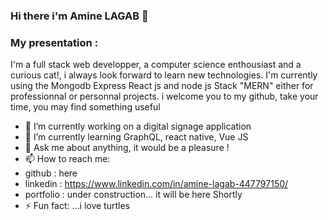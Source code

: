 ### Hi there i'm Amine LAGAB 👋

### My presentation :  
I'm a full stack web developper, a computer science enthousiast and a curious cat!, i always look forward to learn new technologies.
I'm currently using the Mongodb Express React js and node js Stack "MERN" either for professionnal or personnal projects.
i welcome you to my github, take your time, you may find something useful

- 🔭 I’m currently working on a digital signage application
- 🌱 I’m currently learning GraphQL, react native, Vue JS
- 💬 Ask me about anything, it would be a pleasure !
- 📫 How to reach me:
- github : here
- linkedin : https://www.linkedin.com/in/amine-lagab-447797150/
- portfolio : under construction... it will be here Shortly
- ⚡ Fun fact: ...i love turtles

